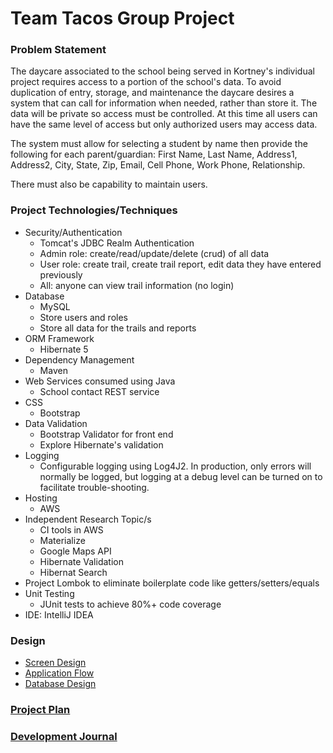 # Team Tacos Group Project

### Problem Statement

The daycare associated to the school being served in Kortney's individual project requires access to a portion of the school's data.  To avoid duplication of entry, storage, and maintenance the daycare desires a system that can call for information when needed, rather than store it.  The data will be private so access must be controlled.  At this time all users can have the same level of access but only authorized users may access data.  

The system must allow for selecting a student by name then provide the following for each parent/guardian:  First Name, Last Name, Address1, Address2, City, State, Zip, Email, Cell Phone, Work Phone, Relationship.

There must also be capability to maintain users.

 

### Project Technologies/Techniques

* Security/Authentication
  * Tomcat's JDBC Realm Authentication
  * Admin role: create/read/update/delete (crud) of all data
  * User role: create trail, create trail report, edit data they have entered previously
  * All: anyone can view trail information (no login)
* Database
  * MySQL
  * Store users and roles
  * Store all data for the trails and reports
* ORM Framework
  * Hibernate 5
* Dependency Management
  * Maven
* Web Services consumed using Java
  * School contact REST service
* CSS 
  * Bootstrap 
* Data Validation
  * Bootstrap Validator for front end
  * Explore Hibernate's validation
* Logging
  * Configurable logging using Log4J2. In production, only errors will normally be logged, but logging at a debug level can be turned on to facilitate trouble-shooting. 
* Hosting
  * AWS
* Independent Research Topic/s
  * CI tools in AWS
  * Materialize
  * Google Maps API
  * Hibernate Validation
  * Hibernat Search
* Project Lombok to eliminate boilerplate code like getters/setters/equals
* Unit Testing
  * JUnit tests to achieve 80%+ code coverage 
* IDE: IntelliJ IDEA


### Design

* [Screen Design](Project_Documentation/Individual_Project_Screens.pdf)
* [Application Flow](DesignDocuments/applicationFlow.md)
* [Database Design](DesignDocuments/databaseDiagram.png)

### [Project Plan](Project_Documentation/Individual_Project_Plan.docx)

### [Development Journal](Journal.md)
